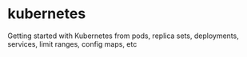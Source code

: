 # kubernetes

Getting started with Kubernetes from pods, replica sets, deployments, services, limit ranges, config maps, etc
